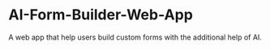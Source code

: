 # AI-Form-Builder-Web-App
A web app that help users build custom forms with the additional help of AI.
